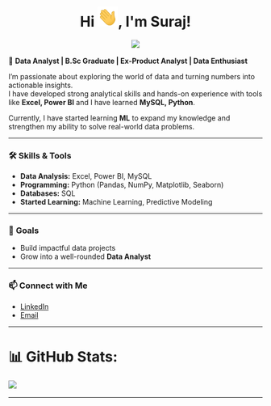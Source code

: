<h1 align="center">Hi <img src="https://raw.githubusercontent.com/pik1989/pik1989/main/Images/Hi.gif" width="40px" />, I'm Suraj!</h1>

<!-- Typing SVG by DenverCoder1 - https://github.com/DenverCoder1/readme-typing-svg -->
<p align="center">
  <a href="https://github.com/the-suraj-as"><img src="https://readme-typing-svg.herokuapp.com?lines=Welcome+to+my+page&center=true&width=380&height=45"></a>

🚀 **Data Analyst | B.Sc Graduate | Ex-Product Analyst | Data Enthusiast**  

I’m passionate about exploring the world of data and turning numbers into actionable insights.  
I have developed strong analytical skills and hands-on experience with tools like **Excel, Power BI** and I have learned **MySQL,  Python**.  

Currently, I have started learning **ML** to expand my knowledge and strengthen my ability to solve real-world data problems.  

---

### 🛠️ **Skills & Tools**  
- **Data Analysis:** Excel, Power BI, MySQL  
- **Programming:** Python (Pandas, NumPy, Matplotlib, Seaborn)  
- **Databases:** SQL  
- **Started Learning:** Machine Learning, Predictive Modeling  

---

### 📌 **Goals**  
- Build impactful data projects   
- Grow into a well-rounded **Data Analyst**  

---

### 📫 **Connect with Me**  
- [LinkedIn](https://www.linkedin.com/in/suraj-a-s-2694b9303/)  
- [Email](https://mail.google.com/mail/?view=cm&to=the.suraj.as@gmail.com)

---



# 📊 GitHub Stats:
![](https://github-readme-stats.vercel.app/api?username=the-suraj-as&theme=dark&hide_border=false&include_all_commits=false&count_private=false)<br/>

---

<!-- Proudly created with GPRM ( https://gprm.itsvg.in ) -->
